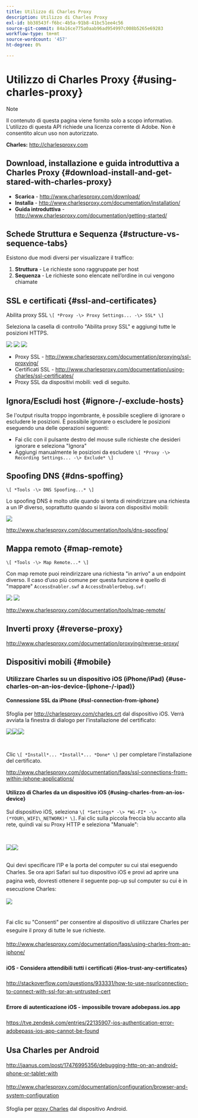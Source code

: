 ```yaml
---
title: Utilizzo di Charles Proxy
description: Utilizzo di Charles Proxy
exl-id: bb38543f-f6bc-4b5a-91b8-41bc51ee4c56
source-git-commit: 84a16ce775a0aab96ad954997c008b5265e69283
workflow-type: tm+mt
source-wordcount: '457'
ht-degree: 0%

---
```


# Utilizzo di Charles Proxy {#using-charles-proxy}

>[!NOTE]
>
>Il contenuto di questa pagina viene fornito solo a scopo informativo. L’utilizzo di questa API richiede una licenza corrente di Adobe. Non è consentito alcun uso non autorizzato.


**Charles:** <http://charlesproxy.com>


## Download, installazione e guida introduttiva a Charles Proxy {#download-install-and-get-stared-with-charles-proxy}

- **Scarica** - <http://www.charlesproxy.com/download/>
- **Installa** - <http://www.charlesproxy.com/documentation/installation/>
- **Guida introduttiva** - <http://www.charlesproxy.com/documentation/getting-started/>


## Schede Struttura e Sequenza {#structure-vs-sequence-tabs}

Esistono due modi diversi per visualizzare il traffico:

1. **Struttura** - Le richieste sono raggruppate per host
1. **Sequenza** - Le richieste sono elencate nell’ordine in cui vengono chiamate


## SSL e certificati {#ssl-and-certificates}

Abilita proxy SSL `\[ *Proxy -\> Proxy Settings... -\> SSL* \]`

Seleziona la casella di controllo &quot;Abilita proxy SSL&quot; e aggiungi tutte le posizioni HTTPS.


![](https://dzf8vqv24eqhg.cloudfront.net/userfiles/258/326/ckfinder/images/ProxySettings.PNG) ![](https://dzf8vqv24eqhg.cloudfront.net/userfiles/258/326/ckfinder/images/SSLSettings.PNG) ![](https://dzf8vqv24eqhg.cloudfront.net/userfiles/258/326/ckfinder/images/AddHttpsLocations.PNG)



- Proxy SSL - <http://www.charlesproxy.com/documentation/proxying/ssl-proxying/>
- Certificati SSL - <http://www.charlesproxy.com/documentation/using-charles/ssl-certificates/>
- Proxy SSL da dispositivi mobili: vedi di seguito.


## Ignora/Escludi host {#ignore-/-exclude-hosts}

Se l&#39;output risulta troppo ingombrante, è possibile scegliere di ignorare o escludere le posizioni. È possibile ignorare o escludere le posizioni eseguendo una delle operazioni seguenti:

- Fai clic con il pulsante destro del mouse sulle richieste che desideri ignorare e seleziona &quot;Ignora&quot;
- Aggiungi manualmente le posizioni da escludere `\[ *Proxy -\> Recording Settings... -\> Exclude* \]`


## Spoofing DNS {#dns-spoffing}

`\[ *Tools -\> DNS Spoofing...* \]`



Lo spoofing DNS è molto utile quando si tenta di reindirizzare una richiesta a un IP diverso, soprattutto quando si lavora con dispositivi mobili:

![](https://dzf8vqv24eqhg.cloudfront.net/userfiles/258/326/ckfinder/images/DNSSpoofing.PNG)

<http://www.charlesproxy.com/documentation/tools/dns-spoofing/>


## Mappa remoto {#map-remote}

`\[ *Tools -\> Map Remote...* \]`



Con map remote puoi reindirizzare una richiesta &quot;in arrivo&quot; a un endpoint diverso. Il caso d’uso più comune per questa funzione è quello di &quot;mappare&quot; `AccessEnabler.swf` a `AccessEnablerDebug.swf:`

![](https://dzf8vqv24eqhg.cloudfront.net/userfiles/258/326/ckfinder/images/MapRemote.PNG) ![](https://dzf8vqv24eqhg.cloudfront.net/userfiles/258/326/ckfinder/images/MapRemoteAdd.PNG)

<http://www.charlesproxy.com/documentation/tools/map-remote/>



## Inverti proxy {#reverse-proxy}

<http://www.charlesproxy.com/documentation/proxying/reverse-proxy/>

## Dispositivi mobili {#mobile}

### Utilizzare Charles su un dispositivo iOS (iPhone/iPad) {#use-charles-on-an-ios-device-(iphone-/-ipad)}

#### Connessione SSL da iPhone {#ssl-connection-from-iphone}

Sfoglia per <http://charlesproxy.com/charles.crt> dal dispositivo iOS.  Verrà avviata la finestra di dialogo per l’installazione del certificato:

![](https://dzf8vqv24eqhg.cloudfront.net/userfiles/258/326/ckfinder/images/iOSDeviceSSLCertificate1\(1\).PNG)![](https://dzf8vqv24eqhg.cloudfront.net/userfiles/258/326/ckfinder/images/iOSDeviceSSLCertificate2\(1\).PNG)![](https://dzf8vqv24eqhg.cloudfront.net/userfiles/258/326/ckfinder/images/iOSDeviceSSLCertificate3.PNG)

</br>

Clic `\[ *Install*... *Install*... *Done* \]` per completare l&#39;installazione del certificato.

<http://www.charlesproxy.com/documentation/faqs/ssl-connections-from-within-iphone-applications/>



#### Utilizzo di Charles da un dispositivo iOS {#using-charles-from-an-ios-device}

Sul dispositivo iOS, seleziona `\[ *Settings* -\> *Wi-FI* -\> (*YOUR\_WIFI\_NETWORK)* \]`. Fai clic sulla piccola freccia blu accanto alla rete, quindi vai su Proxy HTTP e seleziona &quot;Manuale&quot;:


</br>

![](https://dzf8vqv24eqhg.cloudfront.net/userfiles/258/326/ckfinder/images/iOSDeviceManualProxy1.png)![](https://dzf8vqv24eqhg.cloudfront.net/userfiles/258/326/ckfinder/images/iOSDeviceManualProxy2.PNG)


</br>
Qui devi specificare l’IP e la porta del computer su cui stai eseguendo Charles. <span style="line-height: 1.6em;">Se ora apri Safari sul tuo dispositivo iOS e provi ad aprire una pagina web, dovresti ottenere il seguente pop-up sul computer su cui è in esecuzione Charles:

</br>

![](https://dzf8vqv24eqhg.cloudfront.net/userfiles/258/326/ckfinder/images/iOSDeviceManualProxy3.PNG)

</br>
Fai clic su "Consenti" per consentire al dispositivo di utilizzare Charles per eseguire il proxy di tutte le sue richieste.

<http://www.charlesproxy.com/documentation/faqs/using-charles-from-an-iphone/>


#### iOS - Considera attendibili tutti i certificati {#ios-trust-any-certificates}

<http://stackoverflow.com/questions/933331/how-to-use-nsurlconnection-to-connect-with-ssl-for-an-untrusted-cert>

#### Errore di autenticazione iOS - impossibile trovare adobepass.ios.app

<https://tve.zendesk.com/entries/22135907-ios-authentication-error-adobepass-ios-app-cannot-be-found>


## Usa Charles per Android

<http://jaanus.com/post/17476995356/debugging-http-on-an-android-phone-or-tablet-with>

<http://www.charlesproxy.com/documentation/configuration/browser-and-system-configuration>


Sfoglia per [proxy Charles](http://charlesproxy.com/charles.crt) dal dispositivo Android.
